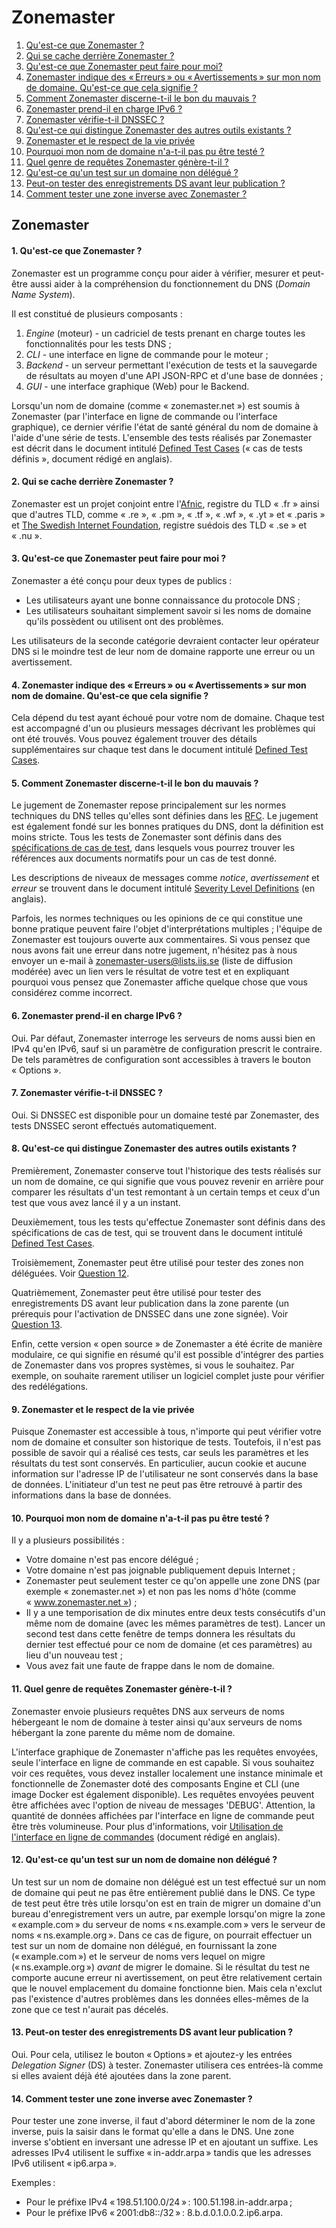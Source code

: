 Zonemaster
==========

1. [Qu'est-ce que Zonemaster ?](#q1)
2. [Qui se cache derrière Zonemaster ?](#q2)
3. [Qu'est-ce que Zonemaster peut faire pour moi?](#q3)
4. [Zonemaster indique des « Erreurs » ou « Avertissements » sur mon nom de domaine. Qu'est-ce que cela signifie ?](#q4)
5. [Comment Zonemaster discerne-t-il le bon du mauvais ?](#q5)
6. [Zonemaster prend-il en charge IPv6 ?](#q6)
7. [Zonemaster vérifie-t-il DNSSEC ?](#q7)
8. [Qu'est-ce qui distingue Zonemaster des autres outils existants ?](#q8)
9. [Zonemaster et le respect de la vie privée](#q9)
10. [Pourquoi mon nom de domaine n'a-t-il pas pu être testé ?](#q10)
11. [Quel genre de requêtes Zonemaster génère-t-il ?](#q11)
12. [Qu'est-ce qu'un test sur un domaine non délégué ?](#q12)
13. [Peut-on tester des enregistrements DS avant leur publication ?](#q13)
14. [Comment tester une zone inverse avec Zonemaster ?](#q14)

Zonemaster
----------
#### <span id="q1"></span>1. Qu'est-ce que Zonemaster ?

Zonemaster est un programme conçu pour aider à vérifier, mesurer et peut-être
aussi aider à la compréhension du fonctionnement du DNS (_Domain Name
System_).

Il est constitué de plusieurs composants :

 1. *Engine* (moteur) - un cadriciel de tests prenant en charge toutes les
    fonctionnalités pour les tests DNS ;
 2. *CLI* - une interface en ligne de commande pour le moteur ;
 3. *Backend* - un serveur permettant l'exécution de tests et la sauvegarde de
    résultats au moyen d'une API JSON-RPC et d'une base de données ;
 4. *GUI* - une interface graphique (Web) pour le Backend.

Lorsqu'un nom de domaine (comme « zonemaster.net ») est soumis à Zonemaster
(par l'interface en ligne de commande ou l'interface graphique), ce dernier
vérifie l'état de santé général du nom de domaine à l'aide d'une série de
tests. L'ensemble des tests réalisés par Zonemaster est décrit dans le
document intitulé [Defined Test Cases] (« cas de tests définis », document
rédigé en anglais).

#### <span id="q2"></span>2. Qui se cache derrière Zonemaster ?

Zonemaster est un projet conjoint entre l'[Afnic], registre du TLD « .fr »
ainsi que d'autres TLD, comme « .re », « .pm », « .tf », « .wf », « .yt » et
« .paris » et [The Swedish Internet Foundation], registre suédois des TLD
« .se » et « .nu ».

#### <span id="q3"></span>3. Qu'est-ce que Zonemaster peut faire pour moi ?

Zonemaster a été conçu pour deux types de publics :

 - Les utilisateurs ayant une bonne connaissance du protocole DNS ;
 - Les utilisateurs souhaitant simplement savoir si les noms de domaine qu'ils
   possèdent ou utilisent ont des problèmes.

Les utilisateurs de la seconde catégorie devraient contacter leur opérateur
DNS si le moindre test de leur nom de domaine rapporte une erreur ou un
avertissement.

#### <span id="q4"></span>4. Zonemaster indique des « Erreurs » ou « Avertissements » sur mon nom de domaine. Qu'est-ce que cela signifie ?

Cela dépend du test ayant échoué pour votre nom de domaine. Chaque test est
accompagné d'un ou plusieurs messages décrivant les problèmes qui ont été
trouvés. Vous pouvez également trouver des détails supplémentaires sur chaque
test dans le document intitulé [Defined Test Cases].

#### <span id="q5"></span>5. Comment Zonemaster discerne-t-il le bon du mauvais ?

Le jugement de Zonemaster repose principalement sur les normes techniques du
DNS telles qu'elles sont définies dans les [RFC]. Le jugement est également
fondé sur les bonnes pratiques du DNS, dont la définition est moins stricte.
Tous les tests de Zonemaster sont définis dans des [spécifications de cas de
test][Defined Test Cases], dans lesquels vous pourrez trouver les références
aux documents normatifs pour un cas de test donné.

Les descriptions de niveaux de messages comme *notice*, *avertissement* et
*erreur* se trouvent dans le document intitulé [Severity Level Definitions]
(en anglais).

Parfois, les normes techniques ou les opinions de ce qui constitue une bonne
pratique peuvent faire l'objet d'interprétations multiples ; l'équipe de
Zonemaster est toujours ouverte aux commentaires. Si vous pensez que nous
avons fait une erreur dans notre jugement, n'hésitez pas à nous envoyer un
e-mail à [zonemaster-users@lists.iis.se] (liste de diffusion modérée) avec un
lien vers le résultat de votre test et en expliquant pourquoi vous pensez que
Zonemaster affiche quelque chose que vous considérez comme incorrect.

#### <span id="q6"></span>6. Zonemaster prend-il en charge IPv6 ?

Oui.
Par défaut, Zonemaster interroge les serveurs de noms aussi bien en IPv4 qu'en
IPv6, sauf si un paramètre de configuration prescrit le contraire.
De tels paramètres de configuration sont accessibles à travers le bouton « Options ».


#### <span id="q7"></span>7. Zonemaster vérifie-t-il DNSSEC ?

Oui.
Si DNSSEC est disponible pour un domaine testé par Zonemaster, des tests
DNSSEC seront effectués automatiquement.

#### <span id="q8"></span>8. Qu'est-ce qui distingue Zonemaster des autres outils existants ?

Premièrement, Zonemaster conserve tout l'historique des tests réalisés sur un
nom de domaine, ce qui signifie que vous pouvez revenir en arrière pour
comparer les résultats d'un test remontant à un certain temps et ceux d'un
test que vous avez lancé il y a un instant.

Deuxièmement, tous les tests qu'effectue Zonemaster sont définis dans des
spécifications de cas de test, qui se trouvent dans le document intitulé
[Defined Test Cases].

Troisièmement, Zonemaster peut être utilisé pour tester des zones non
déléguées. Voir [Question 12].

Quatrièmement, Zonemaster peut être utilisé pour tester des enregistrements DS
avant leur publication dans la zone parente (un prérequis pour l'activation de
DNSSEC dans une zone signée). Voir [Question 13].

Enfin, cette version « open source » de Zonemaster a été écrite de manière
modulaire, ce qui signifie en résumé qu'il est possible d'intégrer des parties
de Zonemaster dans vos propres systèmes, si vous le souhaitez. Par exemple, on
souhaite rarement utiliser un logiciel complet juste pour vérifier des
redélégations.

#### <span id="q9"></span>9. Zonemaster et le respect de la vie privée

Puisque Zonemaster est accessible à tous, n'importe qui peut vérifier votre
nom de domaine et consulter son historique de tests.
Toutefois, il n'est pas possible de savoir qui a réalisé ces tests, car seuls
les paramètres et les résultats du test sont conservés.
En particulier, aucun cookie et aucune information sur l'adresse IP de
l'utilisateur ne sont conservés dans la base de données. L'initiateur d'un
test ne peut pas être retrouvé à partir des informations dans la base de
données.

 #### <span id="q10"></span>10. Pourquoi mon nom de domaine n'a-t-il pas pu être testé ?

Il y a plusieurs possibilités :

- Votre domaine n'est pas encore délégué ;
- Votre domaine n'est pas joignable publiquement depuis Internet ;
- Zonemaster peut seulement tester ce qu'on appelle une zone DNS (par exemple
  « zonemaster.net ») et non pas les noms d'hôte (comme
  « www.zonemaster.net ») ;
- Il y a une temporisation de dix minutes entre deux tests consécutifs d'un
  même nom de domaine (avec les mêmes paramètres de test). Lancer un second
  test dans cette fenêtre de temps donnera les résultats du dernier test
  effectué pour ce nom de domaine (et ces paramètres) au lieu d'un nouveau
  test ;
- Vous avez fait une faute de frappe dans le nom de domaine.

#### <span id="q11"></span>11. Quel genre de requêtes Zonemaster génère-t-il ?

Zonemaster envoie plusieurs requêtes DNS aux serveurs de noms hébergeant le
nom de domaine à tester ainsi qu'aux serveurs de noms hébergant la zone
parente du même nom de domaine.

L'interface graphique de Zonemaster n'affiche pas les requêtes envoyées, seule
l'interface en ligne de commande en est capable. Si vous souhaitez voir ces
requêtes, vous devez installer localement une instance minimale et
fonctionnelle de Zonemaster doté des composants Engine et CLI (une image
Docker est également disponible). Les requêtes envoyées peuvent être affichées
avec l'option de niveau de messages 'DEBUG'. Attention, la quantité de données
affichées par l'interface en ligne de commande peut être très volumineuse.
Pour plus d'informations, voir [Utilisation de l'interface en ligne de
commandes] (document rédigé en anglais).

#### <span id="q12"></span>12. Qu'est-ce qu'un test sur un nom de domaine non délégué ?

Un test sur un nom de domaine non délégué est un test effectué sur un nom de
domaine qui peut ne pas être entièrement publié dans le DNS. Ce type de test
peut être très utile lorsqu'on est en train de migrer un domaine d'un bureau
d'enregistrement vers un autre, par exemple lorsqu'on migre la zone
« example.com » du serveur de noms « ns.example.com » vers le serveur de noms
« ns.example.org ». Dans ce cas de figure, on pourrait effectuer un test sur
un nom de domaine non délégué, en fournissant la zone (« example.com ») et le
serveur de noms vers lequel on migre (« ns.example.org ») *avant* de migrer le
domaine. Si le résultat du test ne comporte aucune erreur ni avertissement, on
peut être relativement certain que le nouvel emplacement du domaine fonctionne
bien. Mais cela n'exclut pas l'existence d'autres problèmes dans les données
elles-mêmes de la zone que ce test n'aurait pas décelés.

#### <span id="q13"></span>13. Peut-on tester des enregistrements DS avant leur publication ?

Oui.
Pour cela, utilisez le bouton « Options » et ajoutez-y les entrées *Delegation Signer* (DS) à tester.
Zonemaster utilisera ces entrées-là comme si elles avaient déjà été ajoutées dans la zone parent.

#### <span id="q14"></span>14. Comment tester une zone inverse avec Zonemaster ?

Pour tester une zone inverse, il faut d'abord déterminer le nom de la zone
inverse, puis la saisir dans le format qu'elle a dans le DNS. Une zone inverse
s'obtient en inversant une adresse IP et en ajoutant un suffixe. Les adresses
IPv4 utilisent le suffixe « in-addr.arpa » tandis que les adresses IPv6
utilisent « ip6.arpa ».

Exemples :

  - Pour le préfixe IPv4 « 198.51.100.0/24 » : 100.51.198.in-addr.arpa ;
  - Pour le préfixe IPv6 « 2001:db8::/32 » : 8.b.d.0.1.0.0.2.ip6.arpa.

[Afnic]:                                 https://www.afnic.fr/fr/
[Defined Test Cases]:                    https://github.com/zonemaster/zonemaster/tree/master/docs/specifications/tests#list-of-defined-test-cases
[Question 12]:                           #q12
[Question 13]:                           #q13
[RFC]:                                   https://www.ietf.org/standards/rfcs/
[Severity Level Definitions]:            https://github.com/zonemaster/zonemaster/blob/master/docs/specifications/tests/SeverityLevelDefinitions.md
[The Swedish Internet Foundation]:       https://internetstiftelsen.se/en/
[Utilisation de l'interface en ligne de commandes]: https://github.com/zonemaster/zonemaster-cli/blob/master/USING.md
[Zonemaster.net]:                        https://zonemaster.net/
[zonemaster-users@lists.iis.se]:         mailto:zonemaster-users@lists.iis.se
